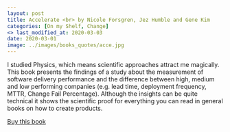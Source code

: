 ```yaml
---
layout: post
title: Accelerate <br> by Nicole Forsgren, Jez Humble and Gene Kim
categories: [On my Shelf, Change]
<> last_modified_at: 2020-03-03
date: 2020-03-01
image: ../images/books_quotes/acce.jpg
---
```


I studied Physics, which means scientific approaches attract me magically. This book presents the findings of a study about the measurement of software delivery performance and  the difference between high, medium and low performing companies (e.g. lead time, deployment frequency, MTTR, Change Fail Percentage). Although the insights can be quite technical it shows the scientific proof for everything you can read in general books on how to create products.

[Buy this book](https://www.amazon.com/-/de/Accelerate-Software-Performing-Technology-Organizations-ebook/dp/B07B9F83WM/ref=sr_1_1?__mk_de_DE=%C3%85M%C3%85%C5%BD%C3%95%C3%91&crid=3JDEDKWP1G3Z2&dchild=1&keywords=accelerate&qid=1591641613&sprefix=accel%2Caps%2C223&sr=8-1)